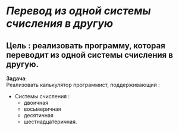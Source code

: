 ﻿***Перевод из одной системы счисления в другую***
====================================
**Цель** : реализовать программу, которая переводит из одной системы счисления в другую.
-----------
**Задача**:  
 Pеализовать калькулятор программист, поддерживающий :
 - Системы счисления :
	* двоичная
	* восьмеричная
	* десятичная
	* шестнадцатеричная. 

 
